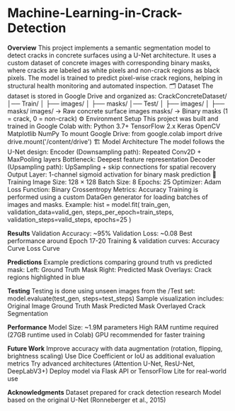 # Machine-Learning-in-Crack-Detection

**Overview**
This project implements a semantic segmentation model to detect cracks in concrete surfaces using a U-Net architecture.
It uses a custom dataset of concrete images with corresponding binary masks, where cracks are labeled as white pixels and non-crack regions as black pixels.
The model is trained to predict pixel-wise crack regions, helping in structural health monitoring and automated inspection.
🗂️ Dataset
The dataset is stored in Google Drive and organized as:
CrackConcreteDataset/
│── Train/
│   ├── images/
│   ├── masks/
│── Test/
│   ├── images/
│   ├── masks/
images/ → Raw concrete surface images
masks/ → Binary masks (1 = crack, 0 = non-crack)
⚙️ Environment Setup
This project was built and trained in Google Colab with:
Python 3.7+
TensorFlow 2.x
Keras
OpenCV
Matplotlib
NumPy
To mount Google Drive:
from google.colab import drive
drive.mount('/content/drive')
🏗️ Model Architecture
The model follows the U-Net design:
Encoder (Downsampling path): Repeated Conv2D + MaxPooling layers
Bottleneck: Deepest feature representation
Decoder (Upsampling path): UpSampling + skip connections for spatial recovery
Output Layer: 1-channel sigmoid activation for binary mask prediction
🚀 Training
Image Size: 128 × 128
Batch Size: 8
Epochs: 25
Optimizer: Adam
Loss Function: Binary Crossentropy
Metrics: Accuracy
Training is performed using a custom DataGen generator for loading batches of images and masks.
Example:
hist = model.fit(
    train_gen,
    validation_data=valid_gen,
    steps_per_epoch=train_steps,
    validation_steps=valid_steps,
    epochs=25
)

**Results**
Validation Accuracy: ~95%
Validation Loss: ~0.08
Best performance around Epoch 17-20
Training & validation curves:
Accuracy Curve
Loss Curve

**Predictions**
Example predictions comparing ground truth vs predicted mask:
Left: Ground Truth Mask
Right: Predicted Mask
Overlays: Crack regions highlighted in blue

**Testing**
Testing is done using unseen images from the /Test set:
model.evaluate(test_gen, steps=test_steps)
Sample visualization includes:
Original Image
Ground Truth Mask
Predicted Mask
Overlayed Crack Segmentation

**Performance**
Model Size: ~1.9M parameters
High RAM runtime required (27GB runtime used in Colab)
GPU recommended for faster training

**Future Work**
Improve accuracy with data augmentation (rotation, flipping, brightness scaling)
Use Dice Coefficient or IoU as additional evaluation metrics
Try advanced architectures (Attention U-Net, ResU-Net, DeepLabV3+)
Deploy model via Flask API or TensorFlow Lite for real-world use

**Acknowledgments**
Dataset prepared for crack detection research
Model based on the original U-Net (Ronneberger et al., 2015)
